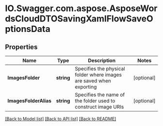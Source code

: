 # IO.Swagger.com.aspose.AsposeWordsCloudDTOSavingXamlFlowSaveOptionsData
## Properties

Name | Type | Description | Notes
------------ | ------------- | ------------- | -------------
**ImagesFolder** | **string** | Specifies the physical folder where images are saved when exporting | [optional] 
**ImagesFolderAlias** | **string** | Specifies the name of the folder used to construct image URIs | [optional] 

[[Back to Model list]](../README.md#documentation-for-models) [[Back to API list]](../README.md#documentation-for-api-endpoints) [[Back to README]](../README.md)

